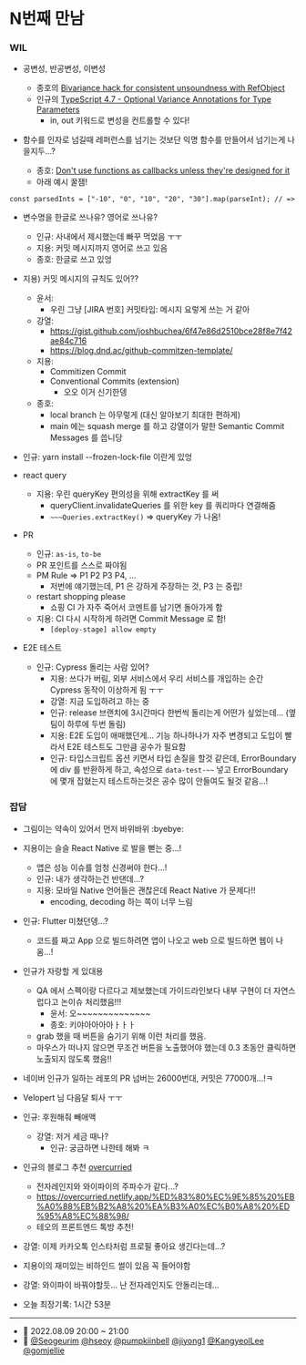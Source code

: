 # N번째 만남

### WIL

- 공변성, 반공변성, 이변성

  - 종호의 [Bivariance hack for consistent unsoundness with RefObject](https://www.pumpkiinbell.com/blog/react/ref-callback-bivariance-hack)
  - 인규의 [TypeScript 4.7 - Optional Variance Annotations for Type Parameters](https://devblogs.microsoft.com/typescript/announcing-typescript-4-7-rc/#optional-variance-annotations-for-type-parameters)
    - in, out 키워드로 변성을 컨트롤할 수 있다!

- 함수를 인자로 넘길때 레퍼런스를 넘기는 것보단 익명 함수를 만들어서 넘기는게 나을지두...?
  - 종호: [Don't use functions as callbacks unless they're designed for it](https://jakearchibald.com/2021/function-callback-risks/)
  - 아래 예시 꿀잼!

```tsx
const parsedInts = ["-10", "0", "10", "20", "30"].map(parseInt); // =>
```

- 변수명을 한글로 쓰나유? 영어로 쓰나유?

  - 인규: 사내에서 제시했는데 빠꾸 먹었음 ㅜㅜ
  - 지용: 커밋 메시지까지 영어로 쓰고 있음
  - 종호: 한글로 쓰고 있엉

- 지용) 커밋 메시지의 규칙도 있어??

  - 윤서:
    - 우린 그냥 [JIRA 번호] 커밋타입: 메시지 요렇게 쓰는 거 같아
  - 강열:
    - https://gist.github.com/joshbuchea/6f47e86d2510bce28f8e7f42ae84c716
    - https://blog.dnd.ac/github-commitzen-template/
  - 지용:
    - Commitizen Commit
    - Conventional Commits (extension)
      - 오오 이거 신기한뎅
  - 종호:
    - local branch 는 아무렇게 (대신 알아보기 최대한 편하게)
    - main 에는 squash merge 를 하고 강열이가 말한 Semantic Commit Messages 를 씁니당

- 인규: yarn install --frozen-lock-file 이란게 있엉

- react query

  - 지용: 우린 queryKey 편의성을 위해 extractKey 를 써
    - queryClient.invalidateQueries 를 위한 key 를 쿼리마다 연결해줌
    - `~~~Queries.extractKey()` => queryKey 가 나옴!

- PR

  - 인규: `as-is`, `to-be`
  - PR 포인트를 스스로 짜야됨
  - PM Rule => P1 P2 P3 P4, ...
    - 저번에 얘기했는데, P1 은 강하게 주장하는 것, P3 는 중립!
  - restart shopping please
    - 쇼핑 CI 가 자주 죽어서 코멘트를 남기면 돌아가게 함
  - 지용: CI 다시 시작하게 하려면 Commit Message 로 함!
    - `[deploy-stage] allow empty`

- E2E 테스트
  - 인규: Cypress 돌리는 사람 있어?
    - 지용: 쓰다가 버림, 외부 서비스에서 우리 서비스를 개입하는 순간 Cypress 동작이 이상하게 됨 ㅜㅜ
    - 강열: 지금 도입하려고 하는 중
    - 인규: release 브랜치에 3시간마다 한번씩 돌리는게 어떤가 싶었는데... (옆팀이 하루에 두번 돌림)
    - 지용: E2E 도입이 애매했던게... 기능 하나하나가 자주 변경되고 도입이 빨라서 E2E 테스트도 그만큼 공수가 필요함
    - 인규: 타입스크립트 옵션 키면서 타입 손질을 할것 같은데, ErrorBoundary 에 div 를 반환하게 하고, 속성으로 `data-test-~~` 넣고 ErrorBoundary 에 몇개 잡혔는지 테스트하는것은 공수 많이 안들여도 될것 같음...!

### 잡담

- 그림이는 약속이 있어서 먼저 바위바위 :byebye:

- 지용이는 슬슬 React Native 로 발을 뻗는 중...!

  - 앱은 성능 이슈를 엄청 신경써야 한다...!
  - 인규: 내가 생각하는건 반댄데...?
  - 지용: 모바일 Native 언어들은 괜찮은데 React Native 가 문제다!!
    - encoding, decoding 하는 쪽이 너무 느림

- 인규: Flutter 미쳤던뎅...?

  - 코드를 짜고 App 으로 빌드하려면 앱이 나오고 web 으로 빌드하면 웹이 나옴...!

- 인규가 자랑할 게 있대용

  - QA 에서 스펙이랑 다르다고 제보했는데 가이드라인보다 내부 구현이 더 자연스럽다고 논이슈 처리했음!!!
    - 윤서: 오~~~~~~~~~~~~~~
    - 종호: 키야아아아아ㅏㅏㅏ
  - grab 했을 때 버튼을 숨기기 위해 이런 처리를 했음.
  - 마우스가 떠나지 않으면 무조건 버튼을 노출했어야 했는데 0.3 초동안 클릭하면 노출되지 않도록 했음!!

- 네이버 인규가 일하는 레포의 PR 넘버는 26000번대, 커밋은 77000개...!ㅋ

- Velopert 님 다음달 퇴사 ㅜㅜ
- 인규: 후원해줘 빼애액

  - 강열: 저거 세금 때나?
    - 인규: 궁금하면 나한테 해봐 ㅋ

- 인규의 블로그 추천 [overcurried](https://overcurried.netlify.app/)
  - 전자레인지와 와이파이의 주파수가 같다...?
  - https://overcurried.netlify.app/%ED%83%80%EC%9E%85%20%EB%A0%88%EB%B2%A8%20%EA%B3%A0%EC%B0%A8%20%ED%95%A8%EC%88%98/
  - 테오의 프론트엔드 톡방 추천!
- 강열: 이제 카카오톡 인스타처럼 프로필 좋아요 생긴다는데...?
- 지용이의 재미있는 비하인드 썰이 있음 꼭 들어야함
- 강열: 와이파이 바꿔야할듯... 난 전자레인지도 안돌리는데...
- 오늘 최장기록: 1시간 53분

---

- 📆 2022.08.09 20:00 ~ 21:00
- 👥 [@Seogeurim](https://github.com/Seogeurim) [@hseoy](https://github.com/hseoy) [@pumpkiinbell](https://github.com/pumpkiinbell)
  [@jiyong1](https://github.com/jiyong1) [@KangyeolLee](https://github.com/KangyeolLee) [@gomjellie](https://github.com/gomjellie)
